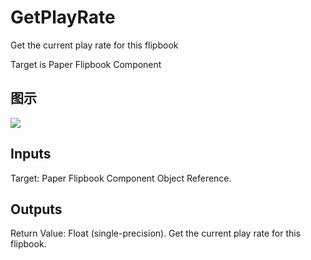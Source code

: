# GetPlayRate

Get the current play rate for this flipbook

Target is Paper Flipbook Component

## 图示

![]($-20221218-18233568.png)

## Inputs

Target: Paper Flipbook Component Object Reference.  

## Outputs

Return Value: Float (single-precision). Get the current play rate for this flipbook.

